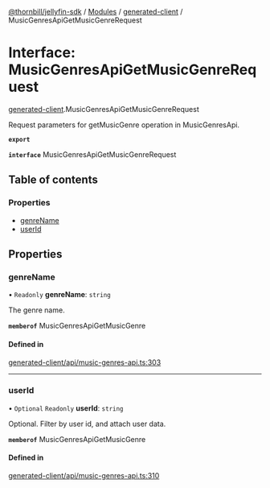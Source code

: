 [@thornbill/jellyfin-sdk](../README.md) / [Modules](../modules.md) / [generated-client](../modules/generated_client.md) / MusicGenresApiGetMusicGenreRequest

# Interface: MusicGenresApiGetMusicGenreRequest

[generated-client](../modules/generated_client.md).MusicGenresApiGetMusicGenreRequest

Request parameters for getMusicGenre operation in MusicGenresApi.

**`export`**

**`interface`** MusicGenresApiGetMusicGenreRequest

## Table of contents

### Properties

- [genreName](generated_client.MusicGenresApiGetMusicGenreRequest.md#genrename)
- [userId](generated_client.MusicGenresApiGetMusicGenreRequest.md#userid)

## Properties

### genreName

• `Readonly` **genreName**: `string`

The genre name.

**`memberof`** MusicGenresApiGetMusicGenre

#### Defined in

[generated-client/api/music-genres-api.ts:303](https://github.com/thornbill/jellyfin-sdk-typescript/blob/1142a3e/src/generated-client/api/music-genres-api.ts#L303)

___

### userId

• `Optional` `Readonly` **userId**: `string`

Optional. Filter by user id, and attach user data.

**`memberof`** MusicGenresApiGetMusicGenre

#### Defined in

[generated-client/api/music-genres-api.ts:310](https://github.com/thornbill/jellyfin-sdk-typescript/blob/1142a3e/src/generated-client/api/music-genres-api.ts#L310)
